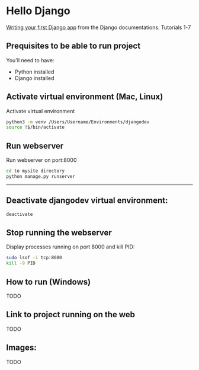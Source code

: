 # Hello Django
[Writing your first Django app](https://docs.djangoproject.com/en/3.0/intro/tutorial01/) from the Django documentations. Tutorials 1-7

## Prequisites to be able to run project
You'll need to have:
* Python installed
* Django installed

## Activate virtual environment (Mac, Linux)
Activate virtual environment
```sh
python3 -m venv /Users/Username/Environments/djangodev
source !$/bin/activate
```

## Run webserver
Run webserver on port:8000
```sh
cd to mysite directory 
python manage.py runserver
```

---

## Deactivate djangodev virtual environment:
```sh
deactivate
```

## Stop running the webserver
Display processes running on port 8000 and kill PID:
```sh
sudo lsof -i tcp:8000
kill -9 PID

```


## How to run (Windows)
TODO

## Link to project running on the web
TODO

## Images:
TODO
